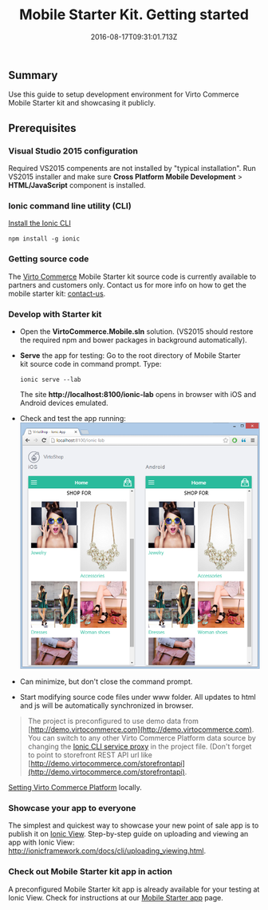 ﻿---
title: Mobile Starter Kit. Getting started
description: Getting started for Virto Commerce Mobile Starter Kit
layout: docs
date: 2016-08-17T09:31:01.713Z
priority: 7
---
## Summary

Use this guide to setup development environment for Virto Commerce Mobile Starter kit and showcasing it publicly.

## Prerequisites

### Visual Studio 2015 configuration

Required VS2015 compenents are not installed by "typical installation". Run VS2015 installer and make sure **Cross Platform Mobile Development** > **HTML/JavaScript** component is installed.

### Ionic command line utility (CLI)

<a href="http://ionicframework.com/docs/cli/install.html" rel="nofollow">Install the Ionic CLI</a>
```
npm install -g ionic
```

### Getting source code

The <a class="crosslink" href="https://virtocommerce.com/b2b-ecommerce-platform" target="_blank">Virto Commerce</a> Mobile Starter kit source code is currently available to partners and customers only. Contact us for more info on how to get the mobile starter kit: [contact-us](contact-us).

### Develop with Starter kit

* Open the **VirtoCommerce.Mobile.sln** solution. (VS2015 should restore the required npm and bower packages in background automatically).
* **Serve** the app for testing: Go to the root directory of Mobile Starter kit source code in command prompt. Type:
	```
	ionic serve --lab
	```
	The site **http://localhost:8100/ionic-lab** opens in browser with iOS and Android devices emulated.

* Check and test the app running:
![Application running in Ionic Lab](../../../assets/images/docs/image2016-1-26_18-49-26.png "Application running in Ionic Lab")
* Can minimize, but don't close the command prompt.
* Start modifying source code files under www folder. All updates to html and js will be automatically synchronized in browser.  

> The project is preconfigured to use demo data from [http://demo.virtocommerce.com](http://demo.virtocommerce.com). You can switch to any other Virto Commerce Platform data source by changing the <a href="http://ionicframework.com/docs/cli/test.html" rel="nofollow">Ionic CLI service proxy</a> in the project file. (Don't forget to point to storefront REST API url like [http://demo.virtocommerce.com/storefrontapi](http://demo.virtocommerce.com/storefrontapi).

[Setting Virto Commerce Platform](docs/vc2devguide/deployment/platform-deployment/source-code-getting-started) locally.

### Showcase your app to everyone

The simplest and quickest way to showcase your new point of sale app is to publish it on <a href="http://view.ionic.io/" rel="nofollow">Ionic View</a>.
Step-by-step guide on uploading and viewing an app with Ionic View: <a href="http://ionicframework.com/docs/cli/uploading_viewing.html" rel="nofollow">http://ionicframework.com/docs/cli/uploading_viewing.html</a>.

### Check out Mobile Starter kit app in action

A preconfigured Mobile Starter kit app is already available for your testing at Ionic View. Check for instructions at our [Mobile Starter app](docs/vc2userguide/introduction-to-virtocommerce/mobile-starter-app) page.